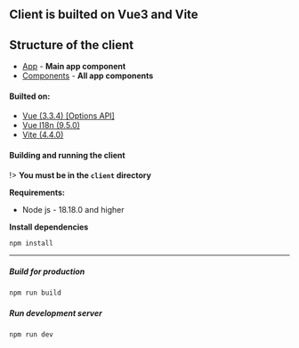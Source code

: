 ## Client is builted on Vue3 and Vite<!-- {docsify-ignore} -->

## Structure of the client <!-- {docsify-ignore} -->
- [App](client/app.md) - **Main app component**
- [Components](client/components.md) - **All app components**

#### Builted on: <!-- {docsify-ignore} -->
- [Vue (3.3.4) [Options API]](https://vuejs.org/)
- [Vue I18n (9.5.0)](https://kazupon.github.io/vue-i18n)
- [Vite (4.4.0)](https://vitejs.dev/)

#### Building and running the client
!> **You must be in the `client` directory**

**Requirements:**
- Node js - 18.18.0 and higher

**Install dependencies**

```bash
npm install
```

***

##### Build for production

```bash
npm run build
```

##### Run development server

```bash
npm run dev
```
